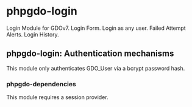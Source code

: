 # phpgdo-login

Login Module for GDOv7. Login Form. Login as any user. Failed Attempt Alerts. Login History.

## phpgdo-login: Authentication mechanisms

This module only authenticates GDO_User via a bcrypt password hash.

### phpgdo-dependencies

This module requires a session provider.
